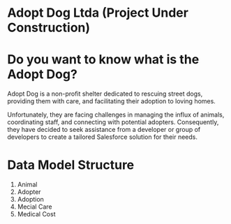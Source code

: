# Adopt Dog Ltda (Project Under Construction)

# Do you want to know what is the Adopt Dog?
Adopt Dog is a non-profit shelter dedicated to rescuing street dogs, providing them with care, and facilitating their adoption to loving homes.

Unfortunately, they are facing challenges in managing the influx of animals, coordinating staff, and connecting with potential adopters. Consequently, they have decided to seek assistance from a developer or group of developers to create a tailored Salesforce solution for their needs.

# Data Model Structure

1. Animal
2. Adopter
3. Adoption
4. Mecial Care
5. Medical Cost